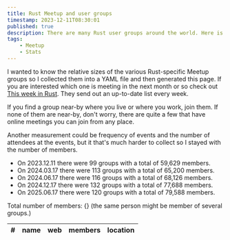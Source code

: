```yaml
---
title: Rust Meetup and user groups
timestamp: 2023-12-11T08:30:01
published: true
description: There are many Rust user groups around the world. Here is the full list with location and the number of members.
tags:
    - Meetup
    - Stats
---
```


I wanted to know the relative sizes of the various Rust-specific Meetup groups so I collected them into a YAML file and then generated this page.
If you are interested which one is meeting in the next month or so check out [This week in Rust](https://this-week-in-rust.org/).
They send out an up-to-date list every week.
<!--
If you are interested in virtual events I also maintain a page where you can find
[Virtual Rust events](https://events.code-maven.com/) that are better suited for your time-zone.
--->

If you find a group near-by where you live or where you work, join them. If none of them are near-by, don't worry, there are quite a few that have
online meetings you can join from any place.

Another measurement could be frequency of events and the number of attendees at the events, but it that's much harder to collect so I stayed with
the number of members.

* On 2023.12.11 there were 99 groups with a total of 59,629 members.
* On 2024.03.17 there were 113 groups with a total of 65,200 members.
* On 2024.06.17 there were 116 groups with a total of 68,126 members.
* On 2024.12.17 there were 132 groups with a total of 77,688 members.
* On 2025.06.17 there were 120 groups with a total of 79,588 members.

Total number of members: {} (the same person might be member of several groups.)

| # | name | web | members | location |
| - | ---- | --- | ------- | -------- |
